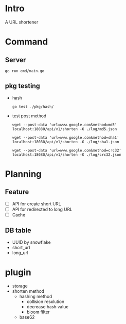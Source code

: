 # **Intro**

A URL shortener

# **Command**

## **Server**

```
go run cmd/main.go

```

## **pkg testing**

- hash
    
    ```
    go test ./pkg/hash/
    ```

- test post method

    ```
    wget --post-data 'url=www.google.com&method=md5' localhost:18080/api/v1/shorten -O ./log/md5.json
    ```

    ```
    wget --post-data 'url=www.google.com&method=sha1' localhost:18080/api/v1/shorten -O ./log/sha1.json
    ```

    ```
    wget --post-data 'url=www.google.com&method=crc32' localhost:18080/api/v1/shorten -O ./log/crc32.json
    ```

# Planning

## Feature

- [ ]  API for create short URL
- [ ]  API for redirected to long URL
- [ ]  Cache

## DB table

- UUID by snowflake
- short_url
- long_url

# plugin

- storage
- shorten method
    - hashing method
        - collision resolution
        - decrease hash value
        - bloom filter
    - base62
